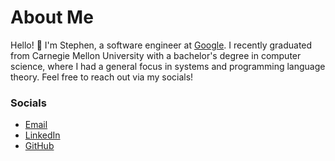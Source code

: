 About Me
========

Hello! 👋 I'm Stephen, a software engineer at [Google](https://www.google.com/).
I recently graduated from Carnegie Mellon University with a bachelor's degree in
computer science, where I had a general focus in systems and programming
language theory. Feel free to reach out via my socials!

### Socials

* [Email](mailto:stephen02nah@gmail.com)
* [LinkedIn](https://www.linkedin.com/in/stephen-nah/)
* [GitHub](https://github.com/snah0902)